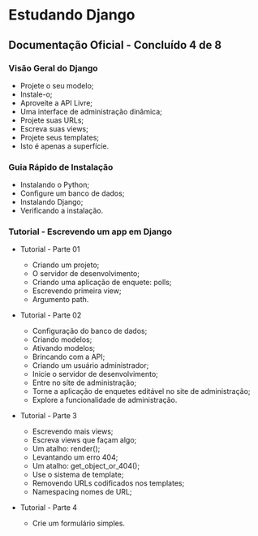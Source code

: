 # Estudando Django

## Documentação Oficial - Concluído 4 de 8

### Visão Geral do Django

- Projete o seu modelo;
- Instale-o;
- Aproveite a API Livre;
- Uma interface de administração dinâmica;
- Projete suas URLs;
- Escreva suas views;
- Projete seus templates;
- Isto é apenas a superfície.

### Guia Rápido de Instalação

- Instalando o Python;
- Configure um banco de dados;
- Instalando Django;
- Verificando a instalação. 

### Tutorial - Escrevendo um app em Django

- Tutorial - Parte 01 
  - Criando um projeto;
  - O servidor de desenvolvimento;
  - Criando uma aplicação de enquete: polls;
  - Escrevendo primeira view;
  - Argumento path.

- Tutorial - Parte 02
  - Configuração do banco de dados;
  - Criando modelos;
  - Ativando modelos;
  - Brincando com a API;
  - Criando um usuário administrador;
  - Inicie o servidor de desenvolvimento;
  - Entre no site de administração;
  - Torne a aplicação de enquetes editável no site de administração;
  - Explore a funcionalidade de administração.  
- Tutorial - Parte 3
  - Escrevendo mais views;
  - Escreva views que façam algo;
  - Um atalho: render();
  - Levantando um erro 404;
  - Um atalho: get_object_or_404();
  - Use o sistema de template;
  - Removendo URLs codificados nos templates;
  - Namespacing nomes de URL;
- Tutorial - Parte 4
  - Crie um formulário simples.